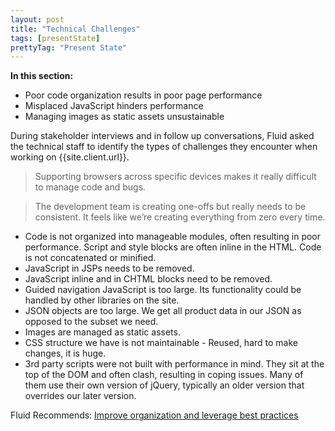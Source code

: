 ```yaml
---
layout: post
title: "Technical Challenges"
tags: [presentState]
prettyTag: "Present State"
---
```

<div class="recommendations">
<b>In this section:</b>
<ul>
    <li>Poor code organization results in poor page performance</li>
    <li>Misplaced JavaScript hinders performance</li>
    <li>Managing images as static assets unsustainable</li>
</ul>
</div>
During stakeholder interviews and in follow up conversations, Fluid asked the technical staff to identify the types of challenges they encounter when working on {{site.client.url}}.

>Supporting browsers across specific devices makes it really difficult to manage code and bugs.

<p></p>
  
>The development team is creating one-offs but really needs to be consistent. It feels like we’re creating everything from zero every time.

* Code is not organized into manageable modules, often resulting in poor performance. Script and style blocks are often inline in the HTML. Code is not concatenated or minified.
* JavaScript in JSPs needs to be removed.
* JavaScript inline and in CHTML blocks need to be removed.
* Guided navigation JavaScript is too large. Its functionality could be handled by other libraries on the site. 
* JSON objects are too large. We get all product data in our JSON as opposed to the subset we need.
* Images are managed as static assets. 
* CSS structure we have is not maintainable - Reused, hard to make changes, it is huge.
* 3rd party scripts were not built with performance in mind. They sit at the top of the DOM and often clash, resulting in coping issues. Many of them use their own version of jQuery, typically an older version that overrides our later version.

Fluid Recommends: [Improve organization and leverage best practices](/Future-Tech-Recommendations)

